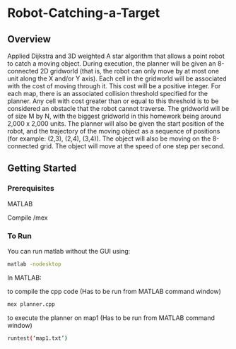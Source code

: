 # Robot-Catching-a-Target

## Overview

Applied Dijkstra and 3D weighted A star algorithm that allows a point robot to catch a moving object. During
execution, the planner will be given an 8-connected 2D gridworld (that is, the robot can only move by at most one
unit along the X and/or Y axis). Each cell in the gridworld will be associated with the cost of moving through it.
This cost will be a positive integer. For each map, there is an associated collision threshold specified for the
planner.
Any cell with cost greater than or equal to this threshold is to be considered an obstacle that the robot cannot
traverse. The gridworld will be of size M by N, with the biggest gridworld in this homework being around 2,000 x
2,000 units.
The planner will also be given the start position of the robot, and the trajectory of the moving object as a sequence
of positions (for example: (2,3), (2,4), (3,4)). The object will also be moving on the 8-connected grid. The object
will move at the speed of one step per second.

## Getting Started

### Prerequisites
MATLAB

Compile /mex

### To Run
You can run matlab without the GUI using:
```sh
matlab -nodesktop
```

In MATLAB:

to compile the cpp code (Has to be run from MATLAB command window)
```sh
mex planner.cpp
```
to execute the planner on map1 (Has to be run from MATLAB command window)
```sh
runtest(‘map1.txt’)
```

